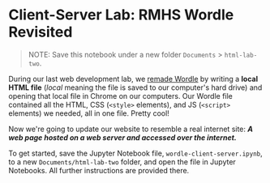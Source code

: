# Client-Server Lab: RMHS Wordle Revisited

> NOTE: Save this notebook under a new folder `Documents` > `html-lab-two`.

During our last web development lab, we [remade Wordle](https://github.com/ianfisk/teaching-materials/tree/main/wordle/part-one) by writing a **local HTML file** (_local_ meaning the file is saved to our computer's hard drive) and opening that local file in Chrome on our computers. Our Wordle file contained all the HTML, CSS (`<style>` elements), and JS (`<script>` elements) we needed, all in one file. Pretty cool!

Now we're going to update our website to resemble a real internet site: **_A web page hosted on a web server and accessed over the internet._**

To get started, save the Jupyter Notebook file, `wordle-client-server.ipynb`, to a new `Documents/html-lab-two` folder, and open the file in Jupyter Notebooks. All further instructions are provided there.
